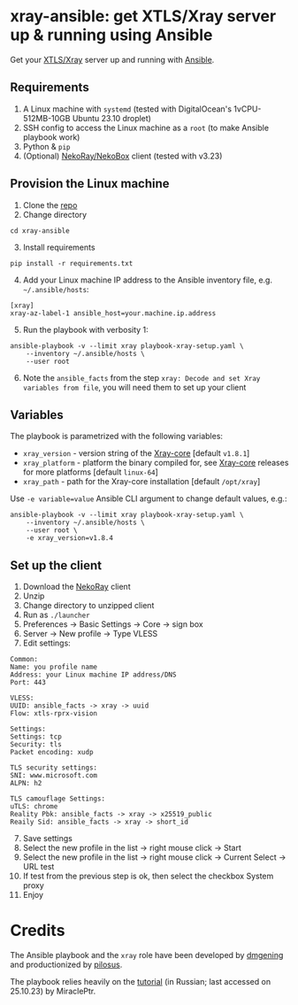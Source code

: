 # xray-ansible: get XTLS/Xray server up & running using Ansible

Get your [XTLS/Xray](https://github.com/xtls) server up and running
with [Ansible](https://www.ansible.com/).

## Requirements

1. A Linux machine with `systemd` (tested with DigitalOcean's 1vCPU-512MB-10GB Ubuntu 23.10 droplet)
2. SSH config to access the Linux machine as a `root` (to make Ansible playbook work)
3. Python & `pip`
4. (Optional) [NekoRay/NekoBox](https://github.com/MatsuriDayo/nekoray) client (tested with v3.23)

## Provision the Linux machine

1. Clone the [repo](https://github.com/pilosus/xray-ansible)
2. Change directory

```
cd xray-ansible
```

3. Install requirements

```
pip install -r requirements.txt
```

4. Add your Linux machine IP address to the Ansible inventory file, e.g. `~/.ansible/hosts`:

```
[xray]
xray-az-label-1 ansible_host=your.machine.ip.address
```

5. Run the playbook with verbosity 1:

```
ansible-playbook -v --limit xray playbook-xray-setup.yaml \
    --inventory ~/.ansible/hosts \
    --user root
```

6. Note the `ansible_facts` from the step `xray: Decode and set Xray
   variables from file`, you will need them to set up your client
   
## Variables

The playbook is parametrized with the following variables:

- `xray_version` - version string of the [Xray-core](https://github.com/XTLS/Xray-core/tags) [default `v1.8.1`]
- `xray_platform` - platform the binary compiled for, see [Xray-core](https://github.com/XTLS/Xray-core/tags) releases for more platforms [default `linux-64`]
- `xray_path` - path for the Xray-core installation [default `/opt/xray`]

Use `-e variable=value` Ansible CLI argument to change default values, e.g.:

```
ansible-playbook -v --limit xray playbook-xray-setup.yaml \
    --inventory ~/.ansible/hosts \
    --user root \
    -e xray_version=v1.8.4
```

## Set up the client

1. Download the [NekoRay](https://github.com/MatsuriDayo/nekoray/releases) client
2. Unzip
3. Change directory to unzipped client
4. Run as `./launcher`
5. Preferences -> Basic Settings -> Core -> sign box
5. Server -> New profile -> Type VLESS
6. Edit settings:

```
Common:
Name: you profile name
Address: your Linux machine IP address/DNS
Port: 443

VLESS:
UUID: ansible_facts -> xray -> uuid
Flow: xtls-rprx-vision

Settings:
Settings: tcp
Security: tls
Packet encoding: xudp

TLS security settings:
SNI: www.microsoft.com
ALPN: h2

TLS camouflage Settings:
uTLS: chrome
Reality Pbk: ansible_facts -> xray -> x25519_public
Reaily Sid: ansible_facts -> xray -> short_id
```

7. Save settings
8. Select the new profile in the list -> right mouse click -> Start
9. Select the new profile in the list -> right mouse click -> Current Select -> URL test
10. If test from the previous step is ok, then select the checkbox System proxy
11. Enjoy

# Credits

The Ansible playbook and the `xray` role have been developed by
[dmgening](https://github.com/dmgening) and productionized by
[pilosus](https://github.com/pilosus).

The playbook relies heavily on the
[tutorial](https://habr.com/ru/articles/731608/) (in Russian; last
accessed on 25.10.23) by MiraclePtr.
